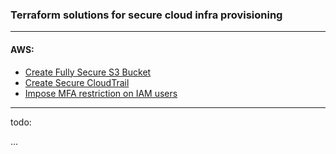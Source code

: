 ### Terraform solutions for secure cloud infra provisioning

---

#### AWS: 

- [Create Fully Secure S3 Bucket](https://github.com/r0hanSH/terraform-solutions/tree/main/S3)
- [Create Secure CloudTrail](https://github.com/r0hanSH/terraform-solutions/tree/main/CloudTrail)
- [Impose MFA restriction on IAM users](https://github.com/r0hanSH/terraform-solutions/tree/main/MFA)

---

todo:

...